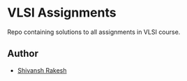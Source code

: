 # VLSI Assignments
Repo containing solutions to all assignments in VLSI course.

## Author
* [Shivansh Rakesh](https://github.com/shivanshrakesh)
